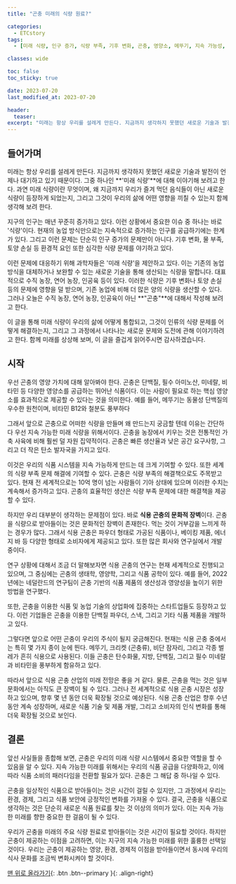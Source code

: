 ```yaml
---
title: "곤충 미래의 식량 원료?"

categories:
  - ETCstory
tags:
  - [미래 식량, 인구 증가, 식량 부족, 기후 변화, 곤충, 영양소, 메뚜기, 지속 가능성, 식용 곤충의 문화적 장벽, 곤충 기반의 식품 제품, 식용 곤충 연구, 식용 곤충 산업, 식품 공급 다양화, 지속 가능한 미래]

classes: wide

toc: false
toc_sticky: true

date: 2023-07-20
last_modified_at: 2023-07-20

header:
  teaser:
excerpt: "미래는 항상 우리를 설레게 만든다. 지금까지 생각하지 못했던 새로운 기술과 발전이 언제나 대기하고 있기 때문이다...."
---
```

## 들어가며
미래는 항상 우리를 설레게 만든다. 지금까지 생각하지 못했던 새로운 기술과 발전이 언제나 대기하고 있기 때문이다. 그중 하나인 **'미래 식량'**에 대해 이야기해 보려고 한다. 과연 미래 식량이란 무엇이며, 왜 지금까지 우리가 즐겨 먹던 음식들이 아닌 새로운 식량이 등장하게 되었는지, 그리고 그것이 우리의 삶에 어떤 영향을 끼칠 수 있는지 함께 생각해 보려 한다.

지구의 인구는 매년 꾸준히 증가하고 있다. 이런 상황에서 중요한 이슈 중 하나는 바로 '식량'이다. 현재의 농업 방식만으로는 지속적으로 증가하는 인구를 공급하기에는 한계가 있다. 그리고 이런 문제는 단순히 인구 증가의 문제만이 아니다. 기후 변화, 물 부족, 토양 손실 등 환경적 요인 또한 심각한 식량 문제를 야기하고 있다.

이런 문제에 대응하기 위해 과학자들은 '미래 식량'을 제안하고 있다. 이는 기존의 농업 방식을 대체하거나 보완할 수 있는 새로운 기술을 통해 생산되는 식량을 말합니다. 대표적으로 수직 농장, 연어 농장, 인공육 등이 있다. 이러한 식량은 기후 변화나 토양 손실 등의 문제에 영향을 덜 받으며, 기존 농업에 비해 더 많은 양의 식량을 생산할 수 있다. 그러나 오늘은 수직 농장, 연어 농장, 인공육이 아닌 **"곤충"**에 대해서 작성해 보려고 한다.

이 글을 통해 미래 식량이 우리의 삶에 어떻게 통합되고, 그것이 인류의 식량 문제를 어떻게 해결하는지, 그리고 그 과정에서 나타나는 새로운 문제와 도전에 관해 이야기하려고 한다. 함께 미래를 상상해 보며, 이 글을 즐겁게 읽어주시면 감사하겠습니다.

## 시작
우선 곤충의 영양 가치에 대해 알아봐야 한다. 곤충은 단백질, 필수 아미노산, 미네랄, 비타민 등 다양한 영양소를 공급하는 뛰어난 식품이다. 이는 사람이 필요로 하는 핵심 영양소를 효과적으로 제공할 수 있다는 것을 의미한다. 예를 들어, 메뚜기는 동물성 단백질의 우수한 원천이며, 비타민 B12와 철분도 풍부하다

그래서 앞으로 곤충으로 어떠한 식량을 만들며 왜 만드는지 궁금할 텐데 이유는 간단하다 우선 지속 가능한 미래 식량을 위해서이다. 곤충을 농장에서 키우는 것은 전통적인 가축 사육에 비해 훨씬 덜 자원 집약적이다. 곤충은 빠른 생산율과 낮은 공간 요구사항, 그리고 더 작은 탄소 발자국을 가지고 있다.

이것은 우리의 식품 시스템을 지속 가능하게 만드는 데 크게 기여할 수 있다. 또한 세계의 식량 부족 문제 해결에 기여할 수 있다. 곤충은 식량 부족의 해결책으로도 주목받고 있다. 현재 전 세계적으로는 10억 명이 넘는 사람들이 기아 상태에 있으며 이러한 수치는 계속해서 증가하고 있다. 곤충의 효율적인 생산은 식량 부족 문제에 대한 해결책을 제공할 수 있다.

하지만 우리 대부분이 생각하는 문제점이 있다. 바로 **식용 곤충의 문화적 장벽**이다. 곤충을 식량으로 받아들이는 것은 문화적인 장벽이 존재한다. 먹는 것이 거부감을 느끼게 하는 경우가 많다. 그래서 식용 곤충은 파우더 형태로 가공된 식품이나, 베이킹 제품, 에너지 바 등 다양한 형태로 소비자에게 제공되고 있다. 또한 많은 회사와 연구실에서 개발 중이다.

연구 상황에 대해서 조금 더 말해보자면 식용 곤충의 연구는 현재 세계적으로 진행되고 있으며, 그 중심에는 곤충의 생태학, 영양학, 그리고 식품 공학이 있다. 예를 들어, 2022년에는 네덜란드의 연구팀이 곤충 기반의 식품 제품의 생산성과 영양성을 높이기 위한 방법을 연구했다.

또한, 곤충을 이용한 식품 및 농업 기술의 상업화에 집중하는 스타트업들도 등장하고 있다. 이런 기업들은 곤충을 이용한 단백질 파우더, 스낵, 그리고 기타 식품 제품을 개발하고 있다.

그렇다면 앞으로 어떤 곤충이 우리의 주식이 될지 궁금해진다. 현재는 식용 곤충 중에서는 특히 몇 가지 종이 눈에 띈다. 메뚜기, 크리켓 (곤충류), 비단 잠자리, 그리고 각종 벌레가 흔히 식용으로 사용된다. 이들 곤충은 탄수화물, 지방, 단백질, 그리고 필수 미네랄과 비타민을 풍부하게 함유하고 있다.

따라서 앞으로 식용 곤충 산업의 미래 전망은 좋을 거 같다. 물론, 곤충을 먹는 것은 일부 문화에서는 아직도 큰 장벽이 될 수 있다. 그러나 전 세계적으로 식용 곤충 시장은 성장하고 있으며, 향후 몇 년 동안 더욱 확장될 것으로 예상된다. 식용 곤충 산업은 향후 수년 동안 계속 성장하며, 새로운 식품 기술 및 제품 개발, 그리고 소비자의 인식 변화를 통해 더욱 확장될 것으로 보인다.

## 결론
앞선 사실들을 종합해 보면, 곤충은 우리의 미래 식량 시스템에서 중요한 역할을 할 수 있음을 알 수 있다. 지속 가능한 미래를 위해서는 우리의 식품 공급을 다양화하고, 이에 따라 식품 소비의 패러다임을 전환할 필요가 있다. 곤충은 그 해답 중 하나일 수 있다.

곤충을 일상적인 식품으로 받아들이는 것은 시간이 걸릴 수 있지만, 그 과정에서 우리는 환경, 경제, 그리고 식품 보안에 긍정적인 변화를 가져올 수 있다. 결국, 곤충을 식품으로 생각하는 것은 단순히 새로운 식품 원료를 찾는 것 이상의 의미가 있다. 이는 지속 가능한 미래를 향한 중요한 한 걸음이 될 수 있다.

우리가 곤충을 미래의 주요 식량 원료로 받아들이는 것은 시간이 필요할 것이다. 하지만 곤충이 제공하는 이점을 고려하면, 이는 지구의 지속 가능한 미래를 위한 훌륭한 선택일 것이다. 우리는 곤충이 제공하는 영양, 환경, 경제적 이점을 받아들이면서 동시에 우리의 식사 문화를 조금씩 변화시켜야 할 것이다.

[맨 위로 올라가기](#){: .btn .btn--primary }{: .align-right}
